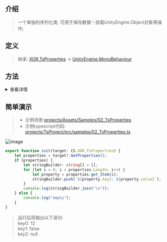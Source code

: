 ## 介绍
> 一个单独的序列化类, 可用于保存数据丶挂载UnityEngine.Object对象等操作;

## 定义
> 继承: [XOR.TsProperties](../projects/Assets/XOR/Runtime/Src/Components/TsProperties.cs) → [UnityEngine.MonoBehaviour](https://docs.unity3d.com/ScriptReference/MonoBehaviour.html)

## 方法
<details>
<summary>查看详情</summary>

| 名称  | 描述  |
| ------------ | ------------ |
| GetProperties   |  获取所有序列化成员 |
| SetProperty  | (EditorOnly)设置键值  |
| SetPropertyListener | (EditorOnly)设置键值更新回调 |
</details>


## 简单演示
> - 示例场景:[projects/Assets/Samples/02_TsProperties](../projects/Assets/Samples/02_TsProperties)  
> - 示例typescript代码: [projects/TsProject/src/samples/02_TsProperties.ts](../projects/TsProject/src/samples/02_TsProperties.ts)

![image](https://user-images.githubusercontent.com/45587825/217222792-42495cf8-cec1-4ad2-92ea-6908d83f43af.png)
```typescript
export function init(target: CS.XOR.TsProperties) {
    let properties = target?.GetProperties();
    if (properties) {
        let stringBuilder: string[] = [];
        for (let i = 0; i < properties.Length; i++) {
            let property = properties.get_Item(i);
            stringBuilder.push(`${property.key}: ${property.value}`);
        }
        console.log(stringBuilder.join("\n"));
    } else {
        console.log("empty");
    }
}
```
> 运行后将输出以下语句:  
> key0: 12  
> key1: false  
> key2: null  